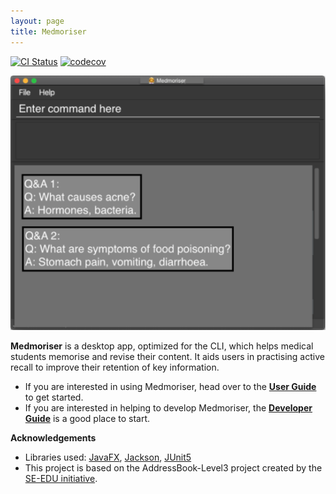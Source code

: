```yaml
---
layout: page
title: Medmoriser
---
```


[![CI Status](https://github.com/se-edu/addressbook-level3/workflows/Java%20CI/badge.svg)](https://github.com/se-edu/addressbook-level3/actions)
[![codecov](https://codecov.io/gh/se-edu/addressbook-level3/branch/master/graph/badge.svg)](https://codecov.io/gh/se-edu/addressbook-level3)

![Ui](images/Ui.png)

**Medmoriser** is a desktop app, optimized for the CLI, which helps medical students memorise and revise their content. It aids users in practising active recall to improve their retention of key information.

* If you are interested in using Medmoriser, head over to the [**User Guide**](UserGuide.html) to get started.
* If you are interested in helping to develop Medmoriser, the [**Developer Guide**](DeveloperGuide.html) is a good place to start.


**Acknowledgements**

* Libraries used: [JavaFX](https://openjfx.io/), [Jackson](https://github.com/FasterXML/jackson), [JUnit5](https://github.com/junit-team/junit5)
* This project is based on the AddressBook-Level3 project created by the [SE-EDU initiative](https://se-education.org).